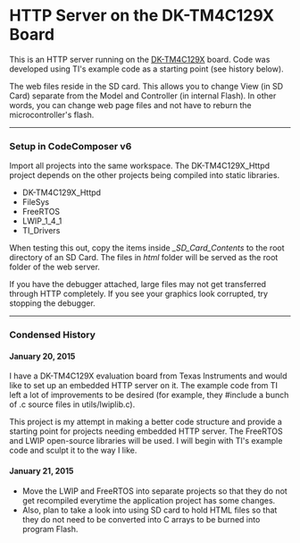<!--- Best viewed as GitHub-Flavored Markdown ( http://jbt.github.io/markdown-editor/ ) -->
<!--- Also mostly compatible with StackEdit Markdown ( https://stackedit.io/editor ) -->

# HTTP Server on the DK-TM4C129X Board

This is an HTTP server running on the [DK-TM4C129X](http://www.ti.com/tool/dk-tm4c129x) board.  Code was developed using TI's example code as a starting point (see history below).

The web files reside in the SD card.  This allows you to change View (in SD Card) separate from the Model and Controller (in internal Flash).  In other words, you can change web page files and not have to reburn the microcontroller's flash.

--------
### Setup in CodeComposer v6
Import all projects into the same workspace.  The DK-TM4C129X_Httpd project depends on the other projects being compiled into static libraries.

* DK-TM4C129X_Httpd
* FileSys
* FreeRTOS
* LWIP_1_4_1
* TI_Drivers

When testing this out, copy the items inside *_SD_Card_Contents* to the root directory of an SD Card.  The files in *html* folder will be served as the root folder of the web server.  

If you have the debugger attached, large files may not get transferred through HTTP completely.  If you see your graphics look corrupted, try stopping the debugger.

--------
### Condensed History

#### January 20, 2015
I have a DK-TM4C129X evaluation board from Texas Instruments and would like to set up an embedded HTTP server on it.  The example code from TI left a lot of improvements to be desired (for example, they #include a bunch of .c source files in utils/lwiplib.c).

This project is my attempt in making a better code structure and provide a starting point for projects needing embedded HTTP server.  The FreeRTOS and LWIP open-source libraries will be used.  I will begin with TI's example code and sculpt it to the way I like.

#### January 21, 2015
* Move the LWIP and FreeRTOS into separate projects so that they do not get recompiled everytime the application project has some changes.
* Also, plan to take a look into using SD card to hold HTML files so that they do not need to be converted into C arrays to be burned into program Flash.
